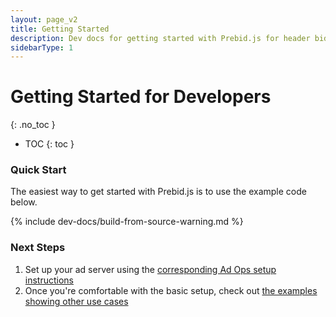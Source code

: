 ```yaml
---
layout: page_v2
title: Getting Started
description: Dev docs for getting started with Prebid.js for header bidding
sidebarType: 1
---
```




# Getting Started for Developers
{: .no_toc }

* TOC
{: toc }

### Quick Start

The easiest way to get started with Prebid.js is to use the example code below.

{% include dev-docs/build-from-source-warning.md %}

<div id="jsfiddle">
</div>

<script type="text/javascript">
    __tcfapi("checkConsent", 2, (hasConsent, success) => {
        if (hasConsent && success) {
	    document.getElementById("jsfiddle").innerHTML += '<iframe width="100%" height="1600" src="//jsfiddle.net/Prebid_Examples/bryzc7g6/3/embedded/html,result/" allowfullscreen="allowfullscreen" frameborder="0"></iframe>';
        } else {
            document.getElementById("jsfiddle").innerHTML += '<br/>(Cookie permissions for JSFiddle needed to run code demos. Update <a onclick="__tcfapi(\'showConsentManager\')" href="javascript:void(0);">Privacy Settings</a>.)';
        }
    }, {
        data: [{
            vendorId: 10376,
            purposeIds: [1]
        }]
    });
</script>

### Next Steps

1. Set up your ad server using the [corresponding Ad Ops setup instructions]({{site.baseurl}}/adops/send-all-bids-adops.html)
2. Once you're comfortable with the basic setup, check out [the examples showing other use cases]({{site.baseurl}}/dev-docs/examples/basic-example.html)


